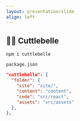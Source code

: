 ```yaml
---
layout: presentation/slide
align: left
---
```

## 🐙🔔 Cuttlebelle


```shell
npm i cuttlebelle
```

`package.json`
```json
"cuttlebelle": {
  "folder": {
    "site": "site/",
    "content": "content",
    "code": "src/react",
    "assets": "src/assets"
  },
},
```
